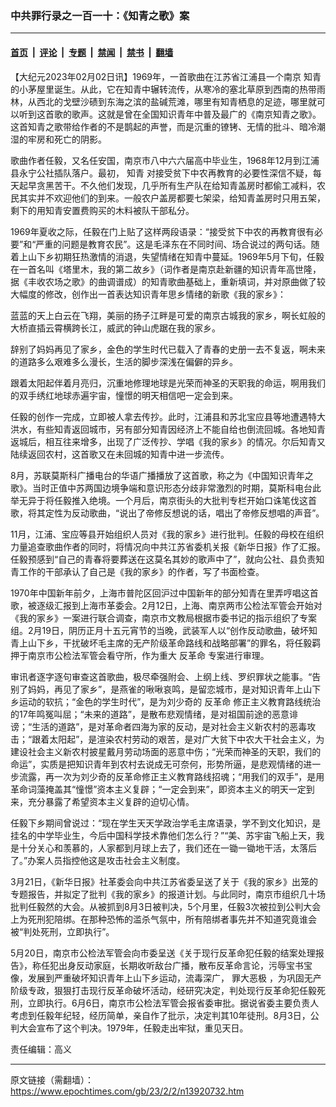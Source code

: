 ### 中共罪行录之一百一十：《知青之歌》案

---

#### [首页](../../../..?n13920732) &nbsp;|&nbsp; [评论](../../../../../epoch-comment?n13920732) &nbsp;|&nbsp; [专题](../../../../../epoch-special?n13920732) &nbsp;|&nbsp; [禁闻](../../../../../epoch-news?n13920732) &nbsp;|&nbsp; [禁书](../../../../../books?n13920732) &nbsp;|&nbsp; [翻墙](https://github.com/gfw-breaker/nogfw/blob/master/README.md?n13920732)


<div class="post_content" id="artbody" itemprop="articleBody">
 <!-- article content begin -->
 <p>
  【大纪元2023年02月02日讯】1969年，一首歌曲在江苏省江浦县一个南京
  <ok href="https://www.epochtimes.com/gb/tag/%E7%9F%A5%E9%9D%92.html">
   知青
  </ok>
  的小茅屋里诞生。从此，它在知青中辗转流传，从寒冷的塞北草原到西南的热带雨林，从西北的戈壁沙碛到东海之滨的盐碱荒滩，哪里有知青栖息的足迹，哪里就可以听到这首歌的歌声。这就是曾在全国知识青年中普及最广的《南京知青之歌》。这首知青之歌带给作者的不是鹊起的声誉，而是沉重的镣铐、无情的批斗、暗冷潮湿的牢房和死亡的阴影。
 </p>
 <p>
  歌曲作者任毅，又名任安国，南京市八中六六届高中毕业生，1968年12月到江浦县永宁公社插队落户。最初，
  <ok href="https://www.epochtimes.com/gb/tag/%E7%9F%A5%E9%9D%92.html">
   知青
  </ok>
  对接受贫下中农再教育的必要性深信不疑，每天起早贪黑苦干。不久他们发现，几乎所有生产队在给知青盖房时都偷工减料，农民其实并不欢迎他们的到来。一般农户盖房都要七架梁，给知青盖房时只用五架，剩下的用知青安置费购买的木料被队干部私分。
 </p>
 <p>
  1969年夏收之际，任毅在门上贴了这样两段语录：“接受贫下中农的再教育很有必要”和“严重的问题是教育农民”。这是毛泽东在不同时间、场合说过的两句话。随着上山下乡初期狂热激情的消退，失望情绪在知青中蔓延。1969年5月下旬，任毅在一首名叫《塔里木，我的第二故乡》（词作者是南京赴新疆的知识青年高世隆，据《丰收农场之歌》的曲调谱成）的知青歌曲基础上，重新填词，并对原曲做了较大幅度的修改，创作出一首表达知识青年思乡情绪的新歌《我的家乡》：
 </p>
 <p>
  蓝蓝的天上白云在飞翔，美丽的扬子江畔是可爱的南京古城我的家乡，啊长虹般的大桥直插云霄横跨长江，威武的钟山虎踞在我的家乡。
 </p>
 <p>
  辞别了妈妈再见了家乡，金色的学生时代已载入了青春的史册一去不复返，啊未来的道路多么艰难多么漫长，生活的脚步深浅在偏僻的异乡。
 </p>
 <p>
  跟着太阳起伴着月亮归，沉重地修理地球是光荣而神圣的天职我的命运，啊用我们的双手绣红地球赤遍宇宙，憧憬的明天相信吧一定会到来。
 </p>
 <p>
  任毅的创作一完成，立即被人拿去传抄。此时，江浦县和苏北宝应县等地遭遇特大洪水，有些知青返回城市，另有部分知青因经济上不能自给也倒流回城。各地知青返城后，相互往来增多，出现了广泛传抄、学唱《我的家乡》的情况。尔后知青又陆续返回农村，这首歌又在未回城的知青中进一步流传。
 </p>
 <p>
  8月，苏联莫斯科广播电台的华语广播播放了这首歌，称之为《中国知识青年之歌》。当时正值中苏两国边境争端和意识形态分歧非常激烈的时期，莫斯科电台此举无异于将任毅推入绝境。一个月后，南京街头的大批判专栏开始口诛笔伐这首歌，将其定性为反动歌曲，“说出了帝修反想说的话，唱出了帝修反想唱的声音”。
 </p>
 <p>
  11月，江浦、宝应等县开始组织人员对《我的家乡》进行批判。任毅的母校在组织力量追查歌曲作者的同时，将情况向中共江苏省委机关报《新华日报》作了汇报。任毅预感到“自己的青春将要葬送在这莫名其妙的歌声中了”，就向公社、县负责知青工作的干部承认了自己是《我的家乡》的作者，写了书面检查。
 </p>
 <p>
  1970年中国新年前夕，上海市普陀区回沪过中国新年的部分知青在里弄哼唱这首歌，被逐级汇报到上海市革委会。2月12日，上海、南京两市公检法军管会开始对《我的家乡》一案进行联合调查，南京市文教局根据市委书记的指示组织了专案组。2月19日，阴历正月十五元宵节的当晚，武装军人以“创作反动歌曲，破坏知青上山下乡，干扰破坏毛主席的无产阶级革命路线和战略部署”的罪名，将任毅羁押于南京市公检法军管会看守所，作为重大
  <ok href="https://www.epochtimes.com/gb/tag/%E5%8F%8D%E9%9D%A9%E5%91%BD.html">
   反革命
  </ok>
  专案进行审理。
 </p>
 <p>
  审讯者逐字逐句审查这首歌曲，极尽牵强附会、上纲上线、罗织罪状之能事。“告别了妈妈，再见了家乡”，是燕雀的啾啾哀鸣，是留恋城市，是对知识青年上山下乡运动的软抗；“金色的学生时代”，是为刘少奇的
  <ok href="https://www.epochtimes.com/gb/tag/%E5%8F%8D%E9%9D%A9%E5%91%BD.html">
   反革命
  </ok>
  修正主义教育路线统治的17年鸣冤叫屈；“未来的道路”，是散布悲观情绪，是对祖国前途的恶意诽谤；“生活的道路”，是对革命者四海为家的反动，是对社会主义新农村的恶毒攻击；“跟着太阳起”，是渲染农村劳动的艰苦，是对广大贫下中农大干社会主义，为建设社会主义新农村披星戴月劳动场面的恶意中伤；“光荣而神圣的天职，我们的命运”，实质是把知识青年到农村去说成无可奈何，形势所逼，是悲观情绪的进一步流露，再一次为刘少奇的反革命修正主义教育路线招魂；“用我们的双手”，是用革命词藻掩盖其“憧憬”资本主义复辟；“一定会到来”，即资本主义的明天一定到来，充分暴露了希望资本主义复辟的迫切心情。
 </p>
 <p>
  任毅下乡期间曾说过：“现在学生天天学政治学毛主席语录，学不到文化知识，是挂名的中学毕业生，今后中国科学技术靠他们怎么行？”“美、苏宇宙飞船上天，我是十分关心和羡慕的，人家都到月球上去了，我们还在一锄一锄地干活，太落后了。”办案人员指控他这是攻击社会主义制度。
 </p>
 <p>
  3月21日，《新华日报》社革委会向中共江苏省委呈送了关于《我的家乡》出笼的专题报告，并拟定了批判《我的家乡》的报道计划。与此同时，南京市组织几十场批判任毅然的大会。从被抓到8月3日被判决，5个月里，任毅3次被拉到公判大会上为死刑犯陪绑。在那种恐怖的滥杀气氛中，所有陪绑者事先并不知道究竟谁会被“判处死刑，立即执行”。
 </p>
 <p>
  5月20日，南京市公检法军管会向市委呈送《关于现行反革命犯任毅的结案处理报告》，称任犯出身反动家庭，长期收听敌台广播，散布反革命言论，污辱宝书宝像，发展到严重破坏知识青年上山下乡运动，流毒深广，
  <ok href="https://www.epochtimes.com/gb/tag/%E7%BD%AA%E5%A4%A7%E6%81%B6%E6%9E%81.html">
   罪大恶极
  </ok>
  ，为巩固无产阶级专政，狠狠打击现行反革命破坏活动，经研究决定，判处现行反革命犯任毅死刑，立即执行。6月6日，南京市公检法军管会报省委审批。据说省委主要负责人考虑到任毅年纪轻，经历简单，亲自作了批示，决定判其10年徒刑。8月3日，公判大会宣布了这个判决。1979年，任毅走出牢狱，重见天日。
 </p>
 <p>
  责任编辑：高义
 </p>
 <!-- article content end -->
 <div id="below_article_ad">
 </div>
</div>


---

原文链接（需翻墙）：https://www.epochtimes.com/gb/23/2/2/n13920732.htm
